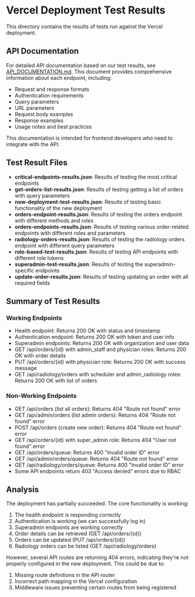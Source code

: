 # Vercel Deployment Test Results

This directory contains the results of tests run against the Vercel deployment.

## API Documentation

For detailed API documentation based on our test results, see [API_DOCUMENTATION.md](./API_DOCUMENTATION.md). This document provides comprehensive information about each endpoint, including:

- Request and response formats
- Authentication requirements
- Query parameters
- URL parameters
- Request body examples
- Response examples
- Usage notes and best practices

This documentation is intended for frontend developers who need to integrate with the API.

## Test Result Files

- **critical-endpoints-results.json**: Results of testing the most critical endpoints
- **get-orders-list-results.json**: Results of testing getting a list of orders with query parameters
- **new-deployment-test-results.json**: Results of testing basic functionality of the new deployment
- **orders-endpoint-results.json**: Results of testing the orders endpoint with different methods and roles
- **orders-endpoints-results.json**: Results of testing various order-related endpoints with different roles and parameters
- **radiology-orders-results.json**: Results of testing the radiology orders endpoint with different query parameters
- **role-based-test-results.json**: Results of testing API endpoints with different role tokens
- **superadmin-test-results.json**: Results of testing the superadmin-specific endpoints
- **update-order-results.json**: Results of testing updating an order with all required fields

## Summary of Test Results

### Working Endpoints

- Health endpoint: Returns 200 OK with status and timestamp
- Authentication endpoint: Returns 200 OK with token and user info
- Superadmin endpoints: Returns 200 OK with organization and user data
- GET /api/orders/{id} with admin_staff and physician roles: Returns 200 OK with order details
- PUT /api/orders/{id} with physician role: Returns 200 OK with success message
- GET /api/radiology/orders with scheduler and admin_radiology roles: Returns 200 OK with list of orders

### Non-Working Endpoints

- GET /api/orders (list all orders): Returns 404 "Route not found" error
- GET /api/admin/orders (list admin orders): Returns 404 "Route not found" error
- POST /api/orders (create new order): Returns 404 "Route not found" error
- GET /api/orders/{id} with super_admin role: Returns 404 "User not found" error
- GET /api/orders/queue: Returns 400 "Invalid order ID" error
- GET /api/admin/orders/queue: Returns 404 "Route not found" error
- GET /api/radiology/orders/queue: Returns 400 "Invalid order ID" error
- Some API endpoints return 403 "Access denied" errors due to RBAC

## Analysis

The deployment has partially succeeded. The core functionality is working:

1. The health endpoint is responding correctly
2. Authentication is working (we can successfully log in)
3. Superadmin endpoints are working correctly
4. Order details can be retrieved (GET /api/orders/{id})
5. Orders can be updated (PUT /api/orders/{id})
6. Radiology orders can be listed (GET /api/radiology/orders)

However, several API routes are returning 404 errors, indicating they're not properly configured in the new deployment. This could be due to:

1. Missing route definitions in the API router
2. Incorrect path mapping in the Vercel configuration
3. Middleware issues preventing certain routes from being registered